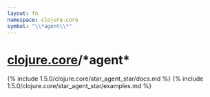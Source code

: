```yaml
---
layout: fn
namespace: clojure.core
symbol: "\\*agent\\*"
---
```


# [clojure.core](../)/\*agent\*

{% include 1.5.0/clojure.core/star_agent_star/docs.md %}
{% include 1.5.0/clojure.core/star_agent_star/examples.md %}


